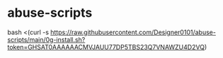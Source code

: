 # abuse-scripts
 
bash <(curl -s https://raw.githubusercontent.com/Designer0101/abuse-scripts/main/0g-install.sh?token=GHSAT0AAAAAACMVJAUU77DP5TBS23Q7VNAWZU4D2VQ)
